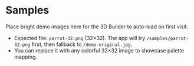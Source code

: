# Samples

Place bright demo images here for the 3D Builder to auto-load on first visit.

- Expected file: `parrot-32.png` (32×32). The app will try `/samples/parrot-32.png` first, then fallback to `/demo-original.jpg`.
- You can replace it with any colorful 32×32 image to showcase palette mapping.
